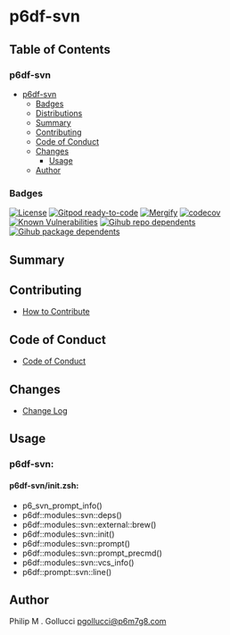 # p6df-svn

## Table of Contents


### p6df-svn
- [p6df-svn](#p6df-svn)
  - [Badges](#badges)
  - [Distributions](#distributions)
  - [Summary](#summary)
  - [Contributing](#contributing)
  - [Code of Conduct](#code-of-conduct)
  - [Changes](#changes)
    - [Usage](#usage)
  - [Author](#author)

### Badges

[![License](https://img.shields.io/badge/License-Apache%202.0-yellowgreen.svg)](https://opensource.org/licenses/Apache-2.0)
[![Gitpod ready-to-code](https://img.shields.io/badge/Gitpod-ready--to--code-blue?logo=gitpod)](https://gitpod.io/#https://github.com/p6m7g8/p6df-svn)
[![Mergify](https://img.shields.io/endpoint.svg?url=https://gh.mergify.io/badges/p6m7g8/p6df-svn/&style=flat)](https://mergify.io)
[![codecov](https://codecov.io/gh/p6m7g8/p6df-svn/branch/master/graph/badge.svg?token=14Yj1fZbew)](https://codecov.io/gh/p6m7g8/p6df-svn)
[![Known Vulnerabilities](https://snyk.io/test/github/p6m7g8/p6df-svn/badge.svg?targetFile=package.json)](https://snyk.io/test/github/p6m7g8/p6df-svn?targetFile=package.json)
[![Gihub repo dependents](https://badgen.net/github/dependents-repo/p6m7g8/p6df-svn)](https://github.com/p6m7g8/p6df-svn/network/dependents?dependent_type=REPOSITORY)
[![Gihub package dependents](https://badgen.net/github/dependents-pkg/p6m7g8/p6df-svn)](https://github.com/p6m7g8/p6df-svn/network/dependents?dependent_type=PACKAGE)

## Summary

## Contributing

- [How to Contribute](CONTRIBUTING.md)

## Code of Conduct

- [Code of Conduct](https://github.com/p6m7g8/.github/blob/master/CODE_OF_CONDUCT.md)

## Changes

- [Change Log](CHANGELOG.md)

## Usage

### p6df-svn:

#### p6df-svn/init.zsh:

- p6_svn_prompt_info()
- p6df::modules::svn::deps()
- p6df::modules::svn::external::brew()
- p6df::modules::svn::init()
- p6df::modules::svn::prompt()
- p6df::modules::svn::prompt_precmd()
- p6df::modules::svn::vcs_info()
- p6df::prompt::svn::line()



## Author

Philip M . Gollucci <pgollucci@p6m7g8.com>
